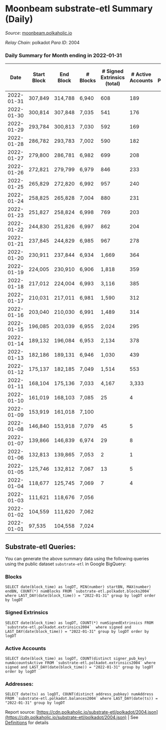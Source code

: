 # Moonbeam substrate-etl Summary (Daily)

_Source_: [moonbeam.polkaholic.io](https://moonbeam.polkaholic.io)

*Relay Chain*: polkadot
*Para ID*: 2004



### Daily Summary for Month ending in 2022-01-31


| Date | Start Block | End Block | # Blocks | # Signed Extrinsics (total) | # Active Accounts | # Passive | # New | # Addresses with Balances | # Events | # Transfers | # XCM Transfers In | # XCM Transfers Out |
| ---- | ----------- | --------- | -------- | --------------------------- | ----------------- | --------- | ----- | ------------------------- | -------- | ----------- | ------------------ | ------------------- |
| 2022-01-31 | 307,849 | 314,788 | 6,940  | 608 | 189 |  |  | 141,321 | 547,974 | 15,638 ($51,291,494.97) |   |   |
| 2022-01-30 | 300,814 | 307,848 | 7,035  | 541 | 176 |  |  |  | 481,666 | 13,578 ($18,981,785.78) |   |   |
| 2022-01-29 | 293,784 | 300,813 | 7,030  | 592 | 169 |  |  |  | 545,019 | 17,232 ($31,303,771.09) |   |   |
| 2022-01-28 | 286,782 | 293,783 | 7,002  | 590 | 182 |  |  |  | 682,490 | 19,507 ($29,293,092.74) |   |   |
| 2022-01-27 | 279,800 | 286,781 | 6,982  | 699 | 208 |  |  |  | 752,162 | 25,684 ($32,599,179.40) |   |   |
| 2022-01-26 | 272,821 | 279,799 | 6,979  | 846 | 233 |  |  |  | 777,282 | 23,335 ($39,798,808.82) |   |   |
| 2022-01-25 | 265,829 | 272,820 | 6,992  | 957 | 240 |  |  |  | 686,213 | 22,859 ($40,076,255.69) |   |   |
| 2022-01-24 | 258,825 | 265,828 | 7,004  | 880 | 231 |  |  |  | 753,087 | 22,993 ($85,875,440.70) |   |   |
| 2022-01-23 | 251,827 | 258,824 | 6,998  | 769 | 203 |  |  |  | 757,366 | 24,573 ($34,818,740.73) |   |   |
| 2022-01-22 | 244,830 | 251,826 | 6,997  | 862 | 204 |  |  |  | 811,842 | 23,716 ($55,492,825.13) |   |   |
| 2022-01-21 | 237,845 | 244,829 | 6,985  | 967 | 278 |  |  |  | 942,324 | 29,745 ($60,853,662.05) |   |   |
| 2022-01-20 | 230,911 | 237,844 | 6,934  | 1,669 | 364 |  |  |  | 1,411,154 | 50,998 ($121,831,303.15) |   |   |
| 2022-01-19 | 224,005 | 230,910 | 6,906  | 1,818 | 359 |  |  |  | 1,264,363 | 52,043 ($103,253,517.99) |   |   |
| 2022-01-18 | 217,012 | 224,004 | 6,993  | 3,116 | 385 |  |  |  | 1,549,287 | 67,369 ($135,844,287.89) |   |   |
| 2022-01-17 | 210,031 | 217,011 | 6,981  | 1,590 | 312 |  |  |  | 787,569 | 31,855 ($95,069,748.61) |   |   |
| 2022-01-16 | 203,040 | 210,030 | 6,991  | 1,489 | 314 |  |  |  | 992,888 | 43,413 ($133,250,407.26) |   |   |
| 2022-01-15 | 196,085 | 203,039 | 6,955  | 2,024 | 295 |  |  |  | 1,623,431 | 90,141 ($186,178,778.49) |   |   |
| 2022-01-14 | 189,132 | 196,084 | 6,953  | 2,134 | 378 |  |  |  | 1,660,191 | 77,572 ($267,877,218.59) |   |   |
| 2022-01-13 | 182,186 | 189,131 | 6,946  | 1,030 | 439 |  |  |  | 1,455,496 | 81,692 ($311,451,851.19) |   |   |
| 2022-01-12 | 175,137 | 182,185 | 7,049  | 1,514 | 553 |  |  |  | 389,251 | 27,299 ($80,162,642.51) |   |   |
| 2022-01-11 | 168,104 | 175,136 | 7,033  | 4,167 | 3,333 |  |  |  | 478,471 | 77,727 ($2,017,246,426.99) |   |   |
| 2022-01-10 | 161,019 | 168,103 | 7,085  | 25 | 4 |  |  |  | 22,194 |   |   |   |
| 2022-01-09 | 153,919 | 161,018 | 7,100  |  |  |  |  |  | 22,096 |   |   |   |
| 2022-01-08 | 146,840 | 153,918 | 7,079  | 45 | 5 |  |  |  | 22,315 |   |   |   |
| 2022-01-07 | 139,866 | 146,839 | 6,974  | 29 | 8 |  |  |  | 21,691 | 2 ($322,667.49) |   |   |
| 2022-01-06 | 132,813 | 139,865 | 7,053  | 2 | 1 |  |  |  | 21,745 |   |   |   |
| 2022-01-05 | 125,746 | 132,812 | 7,067  | 13 | 5 |  |  |  | 21,822 |   |   |   |
| 2022-01-04 | 118,677 | 125,745 | 7,069  | 7 | 4 |  |  |  | 21,788 |   |   |   |
| 2022-01-03 | 111,621 | 118,676 | 7,056  |  |  |  |  |  | 21,708 |   |   |   |
| 2022-01-02 | 104,559 | 111,620 | 7,062  |  |  |  |  |  | 21,726 |   |   |   |
| 2022-01-01 | 97,535 | 104,558 | 7,024  |  |  |  |  |  | 21,612 |   |   |   |

## Substrate-etl Queries:
You can generate the above summary data using the following queries using the public dataset `substrate-etl` in Google BigQuery:


### Blocks
```
SELECT date(block_time) as logDT, MIN(number) startBN, MAX(number) endBN, COUNT(*) numBlocks FROM `substrate-etl.polkadot.blocks2004`  where LAST_DAY(date(block_time)) = "2022-01-31" group by logDT order by logDT
```


### Signed Extrinsics
```
SELECT date(block_time) as logDT, COUNT(*) numSignedExtrinsics FROM `substrate-etl.polkadot.extrinsics2004`  where signed and LAST_DAY(date(block_time)) = "2022-01-31" group by logDT order by logDT
```


### Active Accounts
```
SELECT date(block_time) as logDT, COUNT(distinct signer_pub_key) numAccountsActive FROM `substrate-etl.polkadot.extrinsics2004` where signed and LAST_DAY(date(block_time)) = "2022-01-31" group by logDT order by logDT
```


### Addresses:
```
SELECT date(ts) as logDT, COUNT(distinct address_pubkey) numAddress FROM `substrate-etl.polkadot.balances2004` where LAST_DAY(date(ts)) = "2022-01-31" group by logDT
```



Report source: [https://cdn.polkaholic.io/substrate-etl/polkadot/2004.json](https://cdn.polkaholic.io/substrate-etl/polkadot/2004.json) | See [Definitions](/DEFINITIONS.md) for details
